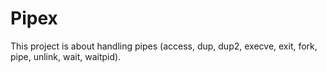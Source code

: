 # Pipex
This project is about handling pipes (access, dup, dup2, execve, exit, fork, pipe, unlink, wait, waitpid).
